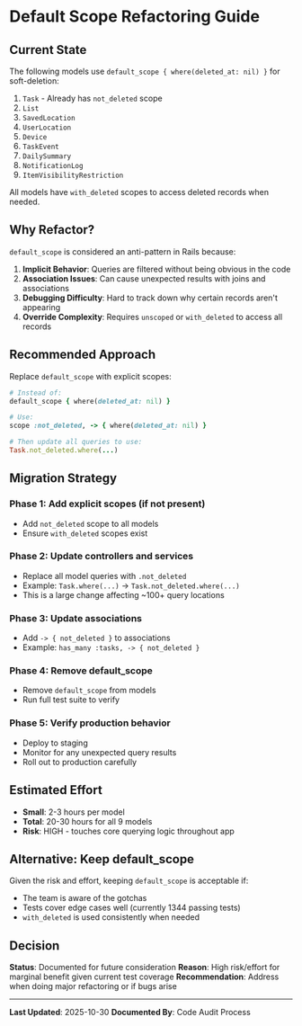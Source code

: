 # Default Scope Refactoring Guide

## Current State

The following models use `default_scope { where(deleted_at: nil) }` for soft-deletion:

1. `Task` - Already has `not_deleted` scope
2. `List`
3. `SavedLocation`
4. `UserLocation`
5. `Device`
6. `TaskEvent`
7. `DailySummary`
8. `NotificationLog`
9. `ItemVisibilityRestriction`

All models have `with_deleted` scopes to access deleted records when needed.

## Why Refactor?

`default_scope` is considered an anti-pattern in Rails because:

1. **Implicit Behavior**: Queries are filtered without being obvious in the code
2. **Association Issues**: Can cause unexpected results with joins and associations
3. **Debugging Difficulty**: Hard to track down why certain records aren't appearing
4. **Override Complexity**: Requires `unscoped` or `with_deleted` to access all records

## Recommended Approach

Replace `default_scope` with explicit scopes:

```ruby
# Instead of:
default_scope { where(deleted_at: nil) }

# Use:
scope :not_deleted, -> { where(deleted_at: nil) }

# Then update all queries to use:
Task.not_deleted.where(...)
```

## Migration Strategy

### Phase 1: Add explicit scopes (if not present)
- Add `not_deleted` scope to all models
- Ensure `with_deleted` scopes exist

### Phase 2: Update controllers and services
- Replace all model queries with `.not_deleted`
- Example: `Task.where(...)` → `Task.not_deleted.where(...)`
- This is a large change affecting ~100+ query locations

### Phase 3: Update associations
- Add `-> { not_deleted }` to associations
- Example: `has_many :tasks, -> { not_deleted }`

### Phase 4: Remove default_scope
- Remove `default_scope` from models
- Run full test suite to verify

### Phase 5: Verify production behavior
- Deploy to staging
- Monitor for any unexpected query results
- Roll out to production carefully

## Estimated Effort

- **Small**: 2-3 hours per model
- **Total**: 20-30 hours for all 9 models
- **Risk**: HIGH - touches core querying logic throughout app

## Alternative: Keep default_scope

Given the risk and effort, keeping `default_scope` is acceptable if:
- The team is aware of the gotchas
- Tests cover edge cases well (currently 1344 passing tests)
- `with_deleted` is used consistently when needed

## Decision

**Status**: Documented for future consideration
**Reason**: High risk/effort for marginal benefit given current test coverage
**Recommendation**: Address when doing major refactoring or if bugs arise

---

**Last Updated**: 2025-10-30
**Documented By**: Code Audit Process
